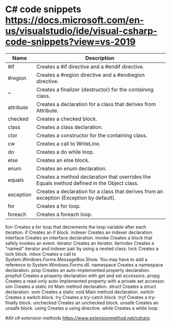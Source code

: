 # C# code snippets https://docs.microsoft.com/en-us/visualstudio/ide/visual-csharp-code-snippets?view=vs-2019

|Name		| Description|
| --------- |------------| 
#if			|	Creates a #if directive and a #endif directive.
#region		|	Creates a #region directive and a #endregion directive.
~			|	Creates a finalizer (destructor) for the containing class.
attribute	|   Creates a declaration for a class that derives from Attribute.
checked		|   Creates a checked block.
class		|	Creates a class declaration.
ctor		|	Creates a constructor for the containing class.
cw			|	Creates a call to WriteLine.
do			|	Creates a do while loop.
else		|	Creates an else block.
enum		|	Creates an enum declaration.
equals		|	Creates a method declaration that overrides the Equals method defined in the Object class.
exception	|	Creates a declaration for a class that derives from an exception (Exception by default).
for			|	Creates a for loop.
foreach		|	Creates a foreach loop.
forr	Creates a for loop that decrements the loop variable after each iteration.
if	Creates an if block.
indexer	Creates an indexer declaration.
interface	Creates an interface declaration.
invoke	Creates a block that safely invokes an event.
iterator	Creates an iterator.
iterindex	Creates a "named" iterator and indexer pair by using a nested class.
lock	Creates a lock block.
mbox	Creates a call to System.Windows.Forms.MessageBox.Show. You may have to add a reference to System.Windows.Forms.dll.
namespace Creates a namespace declaration.
prop	Creates an auto-implemented property declaration.
propfull	Creates a property declaration with get and set accessors.
propg	Creates a read-only auto-implemented property with a private set accessor.
sim	Creates a static int Main method declaration.
struct	Creates a struct declaration.
svm	Creates a static void Main method declaration.
switch	Creates a switch block.
try	Creates a try-catch block.
tryf	Creates a try-finally block.
unchecked	Creates an unchecked block.
unsafe	Creates an unsafe block.
using	Creates a using directive.
while	Creates a while loop.

#All c# extension methods
https://www.extensionmethod.net/csharp